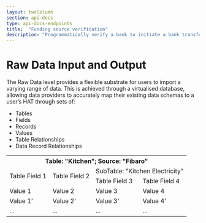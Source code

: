 ```yaml
---
layout: twoColumn
section: api-docs
type: api-docs-endpoints
title:  "Funding source verification"
description: "Programmatically verify a bank to initiate a bank transfer."
---
```


# Raw Data Input and Output 

The Raw Data level provides a flexible substrate for users to import a varying range of data. This is achieved through a virtualised database, allowing data providers to accurately map their existing data schemas to a user’s HAT through sets of:

* Tables
* Fields
* Records
* Values
* Table Relationships
* Data Record Relationships

<table>
  <tr>
    <th colspan="4">Table: "Kitchen"; Source: "Fibaro"</th>
  </tr>
  <tr>
    <td rowspan="2">Table Field 1</td>
    <td rowspan="2">Table Field 2</td>
    <td colspan="2">SubTable: "Kitchen Electricity"</td>
  </tr>
  <tr>
    <td>Table Field 3</td>
    <td>Table Field 4</td>
  </tr>
  <tr>
    <td>Value 1</td>
    <td>Value 2</td>
    <td>Value 3</td>
    <td>Value 4</td>
  </tr>
  <tr>
    <td>Value 1'</td>
    <td>Value 2'</td>
    <td>Value 3'</td>
    <td>Value 4'</td>
  </tr>
  <tr>
    <td>...</td>
    <td>...</td>
    <td>...</td>
    <td>...</td>
  </tr>
</table>


